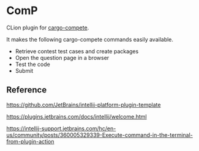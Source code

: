 # ComP

<!-- Plugin description -->
CLion plugin for [cargo-compete](https://github.com/qryxip/cargo-compete).

It makes the following cargo-compete commands easily available.

- Retrieve contest test cases and create packages
- Open the question page in a browser
- Test the code
- Submit

<!-- Plugin description end -->

## Reference

https://github.com/JetBrains/intellij-platform-plugin-template

https://plugins.jetbrains.com/docs/intellij/welcome.html

https://intellij-support.jetbrains.com/hc/en-us/community/posts/360005329339-Execute-command-in-the-terminal-from-plugin-action
